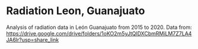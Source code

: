 # Radiation Leon, Guanajuato
Analysis of radiation data in León Guanajuato from 2015 to 2020.
Data from: https://drive.google.com/drive/folders/1oKO2m5yJtQIDXCbmRMiLM7Z7LA4JA6lr?usp=share_link
